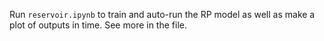 Run `reservoir.ipynb` to train and auto-run the RP model as well as make a plot of outputs in time. See more in the file.



